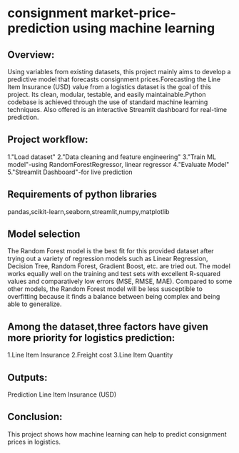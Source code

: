 # consignment market-price-prediction using machine learning

## Overview:
Using variables from existing datasets, this project mainly aims to develop a predictive model that forecasts consignment prices.Forecasting the Line Item Insurance (USD) value from a logistics dataset is the goal of this project. Its clean, modular, testable, and easily maintainable.Python codebase is achieved through the use of standard machine learning techniques. Also offered is an interactive Streamlit dashboard for real-time prediction.

## Project workflow:
1."Load dataset"
2."Data cleaning and feature engineering"
3."Train ML model"-using RandomForestRegressor, linear regressor
4."Evaluate Model"
5."Streamlit Dashboard"-for live prediction

## Requirements of python libraries
pandas,scikit-learn,seaborn,streamlit,numpy,matplotlib

## Model selection
The Random Forest model is the best fit for this provided dataset after trying out a variety of regression models such as Linear Regression, Decision Tree, Random Forest, Gradient Boost, etc. are tried out. The model works equally well on the training and test sets with excellent R-squared values and comparatively low errors (MSE, RMSE, MAE). Compared to some other models, the Random Forest model will be less susceptible to overfitting because it finds a balance between being complex and being able to generalize.

## Among the dataset,three factors have given more priority for logistics prediction:
1.Line Item Insurance
2.Freight cost
3.Line Item Quantity

## Outputs:
Prediction Line Item Insurance (USD)

## Conclusion:
This project shows how machine learning can help to predict consignment prices in logistics.